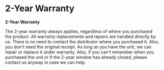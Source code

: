 # 2-Year Warranty

**2-Year Warranty**

The 2-year warranty always applies, regardless of where you purchased the product. All warranty replacements and repairs are handled directly by us. There is no need to contact the distributor where you purchased it. Also, you don't need the original receipt. As long as you have the unit, we can repair or replace it under warranty. Also, if you can't remember when you purchased the unit or if the 2-year window has already closed, please contact us anyway in case we can help.
